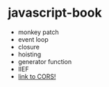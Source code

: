 # javascript-book
- monkey patch
- event loop
- closure
- hoisting
- generator function
- IIEF
- [link to CORS!](http://homoefficio.github.io/2015/07/21/Cross-Origin-Resource-Sharing/)
